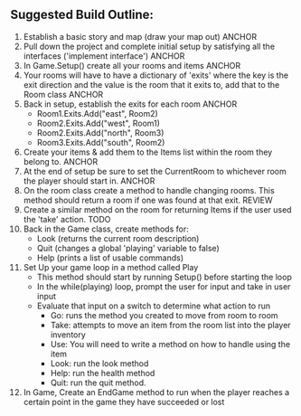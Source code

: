 ## Suggested Build Outline:

1. Establish a basic story and map (draw your map out) ANCHOR 
2. Pull down the project and complete initial setup by satisfying all the interfaces ('implement interface') ANCHOR
3. In Game.Setup() create all your rooms and items ANCHOR
4. Your rooms will have to have a dictionary of 'exits' where the key is the exit direction and the value is the room that it exits to, add that to the Room class ANCHOR
5. Back in setup, establish the exits for each room ANCHOR
    - Room1.Exits.Add("east", Room2)
    - Room2.Exits.Add("west", Room1)
    - Room2.Exits.Add("north", Room3)
    - Room3.Exits.Add("south", Room2)
6. Create your items & add them to the Items list within the room they belong to. ANCHOR
7. At the end of setup be sure to set the CurrentRoom to whichever room the player should start in. ANCHOR
8. On the room class create a method to handle changing rooms. This method should return a room if one was found at that exit. REVIEW 
9. Create a similar method on the room for returning Items if the user used the 'take' action. TODO 
10. Back in the Game class, create methods for:
    - Look (returns the current room description)
    -  Quit (changes a global 'playing' variable to false)
    - Help (prints a list of usable commands)
11. Set Up your game loop in a method called Play
    -  This method should start by running Setup() before starting the loop
    -  In the while(playing) loop, prompt the user for input and take in user input
    - Evaluate that input on a switch to determine what action to run
      -  Go: runs the method you created to move from room to room
      - Take: attempts to move an item from the room list into the player inventory
      - Use: You will need to write a method on how to handle using the item
      - Look: run the look method
      - Help: run the health method
      - Quit: run the quit method.
12. In Game, Create an EndGame method to run when the player reaches a certain point in the game they have succeeded or lost
